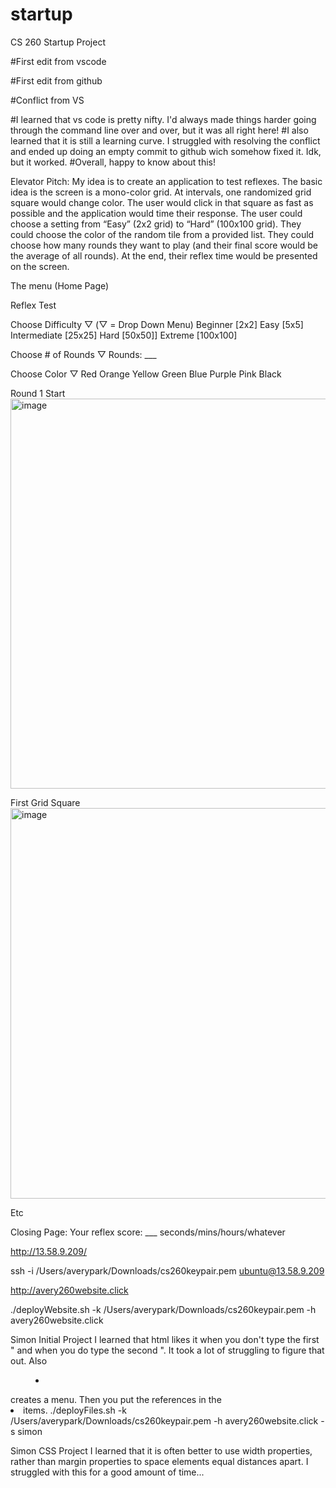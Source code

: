 # startup
CS 260 Startup Project


#First edit from vscode

#First edit from github

#Conflict from VS

#I learned that vs code is pretty nifty. I'd always made things harder going through the command line over and over, but it was all right here!
#I also learned that it is still a learning curve. I struggled with resolving the conflict and ended up doing an empty commit to github wich somehow fixed it. Idk, but it worked. 
#Overall, happy to know about this!


Elevator Pitch:
My idea is to create an application to test reflexes. The basic idea is the screen is a mono-color grid. At intervals, one randomized grid square would change color. The user would click in that square as fast as possible and the application would time their response. The user could choose a setting from “Easy” (2x2 grid) to “Hard” (100x100 grid). They could choose the color of the random tile from a provided list. They could choose how many rounds they want to play (and their final score would be the average of all rounds). At the end, their reflex time would be presented on the screen.

The menu (Home Page)

Reflex Test

Choose Difficulty ▽ (▽ = Drop Down Menu)
Beginner [2x2]
Easy [5x5]
Intermediate [25x25]
Hard [50x50]]
Extreme [100x100]

Choose # of Rounds ▽
Rounds: ___

Choose Color ▽
Red
Orange
Yellow
Green
Blue
Purple
Pink
Black

Round 1 Start
<img width="624" alt="image" src="https://user-images.githubusercontent.com/97321928/215187903-c234febe-82a0-430d-839a-96d153b8184f.png">

First Grid Square
<img width="625" alt="image" src="https://user-images.githubusercontent.com/97321928/215188135-754c7fb9-b414-4be4-a5bd-f7c1b1a31575.png">

Etc

Closing Page:
Your reflex score: ___ seconds/mins/hours/whatever


http://13.58.9.209/

ssh -i /Users/averypark/Downloads/cs260keypair.pem ubuntu@13.58.9.209

http://avery260website.click

./deployWebsite.sh  -k /Users/averypark/Downloads/cs260keypair.pem -h avery260website.click

Simon Initial Project
I learned that html likes it when you don't type the first " and when you do type the second ". It took a lot of struggling to figure that out. Also <nav><menu><li></li></menu></nav> creates a menu. Then you put the references in the <li> items.
  ./deployFiles.sh  -k /Users/averypark/Downloads/cs260keypair.pem -h avery260website.click -s simon
  
Simon CSS Project
I learned that it is often better to use width properties, rather than margin properties to space elements equal distances apart. I struggled with this for a good amount of time...

